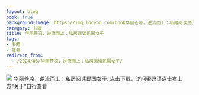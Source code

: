 ```yaml
---
layout: blog
book: true
background-image: https://img.locyoo.com/book华丽苍凉，逆流而上：私房阅读民国女子.jpg
category: 书籍
title: 华丽苍凉，逆流而上：私房阅读民国女子
tags:
- 书籍
- 社会
redirect_from:
  - /2024/03/华丽苍凉，逆流而上：私房阅读民国女子/
---
```

![](https://img.locyoo.com/book华丽苍凉，逆流而上：私房阅读民国女子.jpg)
华丽苍凉，逆流而上：私房阅读民国女子: <a name = "ref1" href="https://url18.ctfile.com/f/50983618-1269466105-a6071a?p=3619">点击下载</a>，访问密码请点击右上方“关于”自行查看
